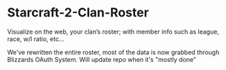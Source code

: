 # Starcraft-2-Clan-Roster
Visualize on the web, your clan’s roster; with member info such as league, race, w/l ratio, etc…

We've rewritten the entire roster, most of the data is now grabbed through Blizzards OAuth System.
Will update repo when it's "mostly done"
